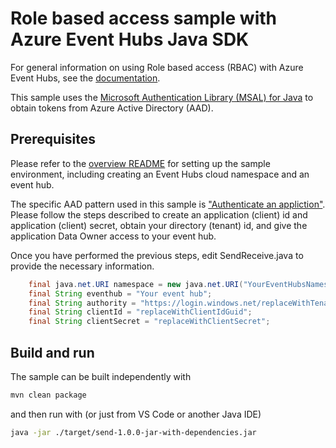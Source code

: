 # Role based access sample with Azure Event Hubs Java SDK

For general information on using Role based access (RBAC) with Azure Event Hubs, see the [documentation](https://docs.microsoft.com/en-us/azure/event-hubs/event-hubs-role-based-access-control).

This sample uses the [Microsoft Authentication Library (MSAL) for Java](https://github.com/AzureAD/microsoft-authentication-library-for-java) to obtain tokens from Azure Active Directory (AAD).

## Prerequisites

Please refer to the [overview README](../readme.md) for setting up the sample environment, including creating an Event Hubs cloud namespace and an event hub. 

The specific AAD pattern used in this sample is ["Authenticate an appliction"](https://docs.microsoft.com/en-us/azure/event-hubs/authenticate-application). Please follow the steps described to
create an application (client) id and application (client) secret, obtain your directory (tenant) id, and give the application Data Owner access to your event hub.

Once you have performed the previous steps, edit SendReceive.java to provide the necessary information. 

```java
    final java.net.URI namespace = new java.net.URI("YourEventHubsNamespace.servicebus.windows.net");
    final String eventhub = "Your event hub";
    final String authority = "https://login.windows.net/replaceWithTenantIdGuid";
    final String clientId = "replaceWithClientIdGuid";
    final String clientSecret = "replaceWithClientSecret";
```

## Build and run

The sample can be built independently with 

```bash
mvn clean package
```

and then run with (or just from VS Code or another Java IDE)

```bash
java -jar ./target/send-1.0.0-jar-with-dependencies.jar
```